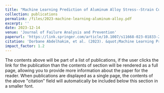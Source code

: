 ```yaml
---
title: "Machine Learning Prediction of Aluminum Alloy Stress--Strain Curves at Variable Temperatures with Failure Analysis"
collection: publications
permalink: /files/2023-machine-learning-aluminum-alloy.pdf
excerpt: ''
date: 2023-12-14
venue: 'Journal of Failure Analysis and Prevention'
paperurl: 'https://link.springer.com/article/10.1007/s11668-023-01833-2'
citation: 'Dorbane Abdelhakim, et al. (2023). &quot;Machine Learning Prediction of Aluminum Alloy Stress--Strain Curves at Variable Temperatures with Failure Analysis.&quot; <i>Journal of Failure Analysis and Prevention</i>, 1-16.'
impact_factor: 1.2
---
```


The contents above will be part of a list of publications, if the user clicks the link for the publication than the contents of section will be rendered as a full page, allowing you to provide more information about the paper for the reader. When publications are displayed as a single page, the contents of the above "citation" field will automatically be included below this section in a smaller font.
